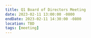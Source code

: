 ```yaml
---
title: Q1 Board of Directors Meeting
date: 2023-02-11 13:00:00 -0800
endDate: 2023-02-11 14:30:00 -0800
location: TBD
tags: [meeting]
---
```

